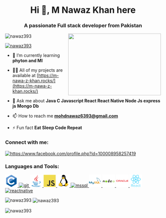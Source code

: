 <h1 align="center">Hi 👋, M Nawaz Khan here</h1>
<h3 align="center">A passionate Full stack developer from Pakistan</h3>
<img src="https://dsm01pap001files.storage.live.com/y4mKXaUa7o33okskOM45fnF8Nj7fhVNQcW845-Y4VElEj-u2o9vSslxQ7jPo1T0Q0viHX2AF-gjbwtKTQtRGqEVGPmJcFdR4Tat4zvfeClVy-AUT7jqouSMAdM8W3sasmG_S7GtiyjgGYbyj5W-fQH9HmUQzsYVp9ec-nMoKI4I73gOqGjdVpVfVYEXBeEXYdZ5?width=800&height=600&cropmode=none" width="300" height="200" align="right" />

<p align="left"> <img src="https://komarev.com/ghpvc/?username=nawaz393&label=Profile%20views&color=0e75b6&style=flat" alt="nawaz393" /> </p>

<p align="left"> <a href="https://github.com/ryo-ma/github-profile-trophy"><img src="https://github-profile-trophy.vercel.app/?username=nawaz393" alt="nawaz393" /></a> </p>

- 🌱 I’m currently learning **phyton and Ml**

- 👨‍💻 All of my projects are available at [https://m-nawa-z-khan.rocks/](https://m-nawa-z-khan.rocks/)

- 💬 Ask me about **Java C Javascript React React Native Node Js express js Mongo Db**

- 📫 How to reach me **mohdnawaz6393@gmail.com**

- ⚡ Fun fact **Eat Sleep Code Repeat**

<h3 align="left">Connect with me:</h3>
<p align="left">
<a href="https://fb.com/https://www.facebook.com/profile.php?id=100008958257419" target="blank"><img align="center" src="https://raw.githubusercontent.com/rahuldkjain/github-profile-readme-generator/master/src/images/icons/Social/facebook.svg" alt="https://www.facebook.com/profile.php?id=100008958257419" height="30" width="40" /></a>
</p>

<h3 align="left">Languages and Tools:</h3>
<p align="left"> <a href="https://www.cprogramming.com/" target="_blank" rel="noreferrer"> <img src="https://raw.githubusercontent.com/devicons/devicon/master/icons/c/c-original.svg" alt="c" width="40" height="40"/> </a> <a href="https://git-scm.com/" target="_blank" rel="noreferrer"> <img src="https://www.vectorlogo.zone/logos/git-scm/git-scm-icon.svg" alt="git" width="40" height="40"/> </a> <a href="https://www.java.com" target="_blank" rel="noreferrer"> <img src="https://raw.githubusercontent.com/devicons/devicon/master/icons/java/java-original.svg" alt="java" width="40" height="40"/> </a> <a href="https://developer.mozilla.org/en-US/docs/Web/JavaScript" target="_blank" rel="noreferrer"> <img src="https://raw.githubusercontent.com/devicons/devicon/master/icons/javascript/javascript-original.svg" alt="javascript" width="40" height="40"/> </a> <a href="https://www.linux.org/" target="_blank" rel="noreferrer"> <img src="https://raw.githubusercontent.com/devicons/devicon/master/icons/linux/linux-original.svg" alt="linux" width="40" height="40"/> </a> <a href="https://www.microsoft.com/en-us/sql-server" target="_blank" rel="noreferrer"> <img src="https://www.svgrepo.com/show/303229/microsoft-sql-server-logo.svg" alt="mssql" width="40" height="40"/> </a> <a href="https://www.mysql.com/" target="_blank" rel="noreferrer"> <img src="https://raw.githubusercontent.com/devicons/devicon/master/icons/mysql/mysql-original-wordmark.svg" alt="mysql" width="40" height="40"/> </a> <a href="https://nodejs.org" target="_blank" rel="noreferrer"> <img src="https://raw.githubusercontent.com/devicons/devicon/master/icons/nodejs/nodejs-original-wordmark.svg" alt="nodejs" width="40" height="40"/> </a> <a href="https://www.oracle.com/" target="_blank" rel="noreferrer"> <img src="https://raw.githubusercontent.com/devicons/devicon/master/icons/oracle/oracle-original.svg" alt="oracle" width="40" height="40"/> </a> <a href="https://reactjs.org/" target="_blank" rel="noreferrer"> <img src="https://raw.githubusercontent.com/devicons/devicon/master/icons/react/react-original-wordmark.svg" alt="react" width="40" height="40"/> </a> <a href="https://reactnative.dev/" target="_blank" rel="noreferrer"> <img src="https://reactnative.dev/img/header_logo.svg" alt="reactnative" width="40" height="40"/> </a> </p>

<p><img align="left" src="https://github-readme-stats.vercel.app/api/top-langs?username=nawaz393&show_icons=true&locale=en&layout=compact" alt="nawaz393" /></p>

<p>&nbsp;<img align="center" src="https://github-readme-stats.vercel.app/api?username=nawaz393&show_icons=true&locale=en" alt="nawaz393" /></p>

<p><img align="center" src="https://github-readme-streak-stats.herokuapp.com/?user=nawaz393&" alt="nawaz393" /></p>
